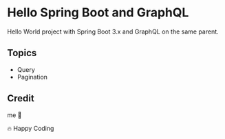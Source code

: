# Hello Spring Boot and GraphQL

Hello World project with Spring Boot 3.x and GraphQL on the same parent. 

## Topics

* Query
* Pagination


## Credit
me 🤭

🔥 Happy Coding
